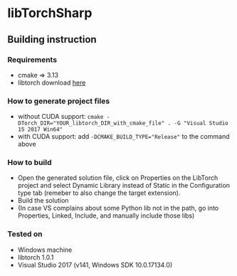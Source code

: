 # libTorchSharp

## Building instruction

### Requirements
* cmake => 3.13
* libtorch download [here](https://pytorch.org/get-started/locally/)

### How to generate project files
 * without CUDA support: `cmake -DTorch_DIR="YOUR_libtorch_DIR_with_cmake_file" . -G "Visual Studio 15 2017 Win64"`
 * with CUDA support: add `-DCMAKE_BUILD_TYPE="Release"` to the command above

### How to build
* Open the generated solution file, click on Properties on the LibTorch project and select Dynamic Library instead of Static in the Configuration type tab (remeber to also change the target extension).
* Build the solution
* (In case VS complains about some Python lib not in the path, go into Properties, Linked, Include, and manually include those libs)

### Tested on
* Windows machine
* libtorch 1.0.1
* Visual Studio 2017 (v141, Windows SDK 10.0.17134.0)
